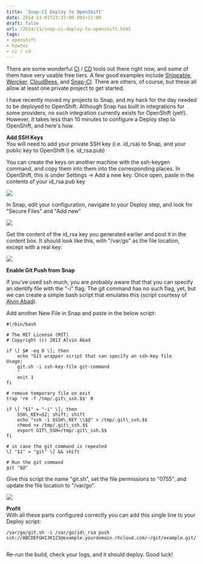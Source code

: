 ```yaml
---
title: 'Snap-CI Deploy to OpenShift'
date: 2014-11-01T23:37:00.001+11:00
draft: false
url: /2014/11/snap-ci-deploy-to-openshift.html
tags: 
- openshift
- howtos
- ci / cd
---
```


There are some wonderful [CI](http://www.thoughtworks.com/continuous-integration) / [CD](http://www.thoughtworks.com/continuous-delivery) tools out there right now, and some of them have very usable free tiers. A few good examples include [Shippable](https://www.shippable.com/), [Wercker](http://wercker.com/), [CloudBees,](http://www.cloudbees.com/products/dev) and [Snap-CI](https://www.snap-ci.com/). There are others, of course, but these all allow at least one private project to get started.  
  
I have recently moved my projects to Snap, and my hack for the day needed to be deployed to OpenShift. Although Snap has built in integrations for some providers, no such integration currently exists for OpenShift (yet!). However, it takes less than 10 minutes to configure a Deploy step to OpenShift, and here's how.  
  
**Add SSH Keys**  
You will need to add your private SSH key (i.e. id\_rsa) to Snap, and your public key to OpenShift (i.e. id\_rsa.pub)  
  
You can create the keys on another machine with the ssh-keygen command, and copy them into them into the corresponding places. In OpenShift, this is under Settings -> Add a new key. Once open, paste in the contents of your id\_rsa.pub key  
  
[![](https://blogger.googleusercontent.com/img/b/R29vZ2xl/AVvXsEhmL4dE8VgbPKgFDflwiA3-oPHDGrFOd78PatxOxxjTH-j2r5HTmgKlelJpZbVN-9ye1dENz4GQSnIIKqDP0WzlXBbzMFluNn_U3s_z98W4iRYVVKp1PEwW1NDAGFe604gFoSRRnMj-C2uq/s320/openshift.tiff)](https://blogger.googleusercontent.com/img/b/R29vZ2xl/AVvXsEhmL4dE8VgbPKgFDflwiA3-oPHDGrFOd78PatxOxxjTH-j2r5HTmgKlelJpZbVN-9ye1dENz4GQSnIIKqDP0WzlXBbzMFluNn_U3s_z98W4iRYVVKp1PEwW1NDAGFe604gFoSRRnMj-C2uq/s1600/openshift.tiff)  
  

  

  
In Snap, edit your configuration, navigate to your Deploy step, and look for "Secure Files" and "Add new"  
  
[![](https://blogger.googleusercontent.com/img/b/R29vZ2xl/AVvXsEjnLe0T3zGNxp5K4gbrAXmVBJBLDM88nxeuifqbu4ssmcUYUOsv3ZdKnekpLIle3l6GRblomcU-q0q4o4GcWRHStJs4PCvGI7100RKNLpc9j0mHaKsD-R3iV_TV33KmBab1rhtS_IL1oYdA/s320/AddFiles.tiff)](https://blogger.googleusercontent.com/img/b/R29vZ2xl/AVvXsEjnLe0T3zGNxp5K4gbrAXmVBJBLDM88nxeuifqbu4ssmcUYUOsv3ZdKnekpLIle3l6GRblomcU-q0q4o4GcWRHStJs4PCvGI7100RKNLpc9j0mHaKsD-R3iV_TV33KmBab1rhtS_IL1oYdA/s1600/AddFiles.tiff)  
  

  

  
Get the content of the id\_rsa key you generated earlier and post it in the content box. It should look like this, with "/var/go" as the file location, except with a real key:  
  
[![](https://blogger.googleusercontent.com/img/b/R29vZ2xl/AVvXsEgA8Ox5iz27x-HNT2QVWG8prydd6lMfbcrDa6YPAkU8zTSECO0ZDK_4e4KLP_-1zPt8dtRVPQPgP6hWMmffFPEmTmci13SBYL2azquQkelAouMa-s9xsmVqCLDCz_Yfthh4Zz53TsbJ9BNF/s400/AddIdRSA.tiff)](https://blogger.googleusercontent.com/img/b/R29vZ2xl/AVvXsEgA8Ox5iz27x-HNT2QVWG8prydd6lMfbcrDa6YPAkU8zTSECO0ZDK_4e4KLP_-1zPt8dtRVPQPgP6hWMmffFPEmTmci13SBYL2azquQkelAouMa-s9xsmVqCLDCz_Yfthh4Zz53TsbJ9BNF/s1600/AddIdRSA.tiff)  
  

  

  
**Enable Git Push from Snap**  
  
If you've used ssh much, you are probably aware that that you can specify an identify file with the "-i" flag. The git command has no such flag, yet, but we can create a simple bash script that emulates this (script courtesy of [Alvin Abad](http://alvinabad.wordpress.com/2013/03/23/how-to-specify-an-ssh-key-file-with-the-git-command/)).  
  
Add another New File in Snap and paste in the below script:  
  
```
#!/bin/bash

# The MIT License (MIT)
# Copyright (c) 2013 Alvin Abad

if \[ $# -eq 0 \]; then
    echo "Git wrapper script that can specify an ssh-key file
Usage:
    git.sh -i ssh-key-file git-command
    "
    exit 1
fi

# remove temporary file on exit
trap 'rm -f /tmp/.git\_ssh.$$' 0

if \[ "$1" = "-i" \]; then
    SSH\_KEY=$2; shift; shift
    echo "ssh -i $SSH\_KEY \\$@" > /tmp/.git\_ssh.$$
    chmod +x /tmp/.git\_ssh.$$
    export GIT\_SSH=/tmp/.git\_ssh.$$
fi

# in case the git command is repeated
\[ "$1" = "git" \] && shift

# Run the git command
git "$@"

```  
Give this script the name "git.sh", set the file permissions to "0755", and update the file location to "/var/go".  
  
[![](https://blogger.googleusercontent.com/img/b/R29vZ2xl/AVvXsEjthfqPh0zrFJs5C7xyUwe0MV-89R4IMcJv2h4hG1d_YXqyoD4PjKiHlvlHI2BmhqgPCVfaNBjJjKXc5zJeERK2BOdNF9EuHWO0dc_DeqrjokZ4NsiTvninQPtEHCTo_NWl10KfSthWDlHS/s400/gitsh.tiff)](https://blogger.googleusercontent.com/img/b/R29vZ2xl/AVvXsEjthfqPh0zrFJs5C7xyUwe0MV-89R4IMcJv2h4hG1d_YXqyoD4PjKiHlvlHI2BmhqgPCVfaNBjJjKXc5zJeERK2BOdNF9EuHWO0dc_DeqrjokZ4NsiTvninQPtEHCTo_NWl10KfSthWDlHS/s1600/gitsh.tiff)  
  

  

**Profit**  
With all these parts configured correctly you can add this single line to your Deploy script:  
  
```
/var/go/git.sh -i /var/go/id\_rsa push ssh://ABCDEFGHIJK123@example.yourdomain.rhcloud.com/~/git/example.git/


```  
Re-run the build, check your logs, and it should deploy. Good luck!